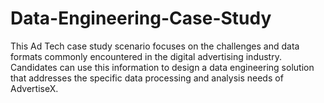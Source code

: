 # Data-Engineering-Case-Study
This Ad Tech case study scenario focuses on the challenges and data formats commonly encountered in the digital advertising industry. Candidates can use this information to design a data engineering solution that addresses the specific data processing and analysis needs of AdvertiseX.
